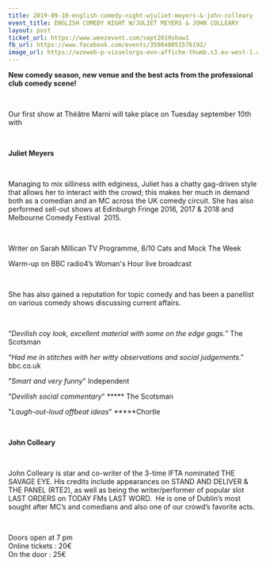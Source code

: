```yaml
---
title: 2019-09-10-english-comedy-night-wjuliet-meyers-&-john-colleary
event_title: ENGLISH COMEDY NIGHT W/JULIET MEYERS & JOHN COLLEARY
layout: post
ticket_url: https://www.weezevent.com/sept2019show1
fb_url: https://www.facebook.com/events/359848051576192/
image_url: https://wzeweb-p-visuelorga-evn-affiche-thumb.s3.eu-west-1.amazonaws.com/affiche_495021.thumb53700.1564917982.jpg
---
```

<p><strong><span style="font-size:14px;">New comedy season, new venue and the best acts from the professional club comedy scene!</span></strong></p><p>&nbsp;</p><p>Our first show at Théâtre Marni will take place on Tuesday september 10th with</p><p>&nbsp;</p><p><strong>Juliet Meyers</strong></p><p>&nbsp;</p><p>Managing to mix silliness with edginess, Juliet has a chatty gag-driven style that allows her to interact with the crowd; this makes her much in demand both as a comedian and an MC across the UK comedy circuit. She has also performed sell-out shows at Edinburgh Fringe 2016, 2017 &amp; 2018 and Melbourne Comedy Festival&nbsp; 2015.</p><p>&nbsp;</p><p>Writer on Sarah Millican TV Programme, 8/10 Cats and Mock The Week</p><p>Warm-up on BBC radio4’s Woman's Hour live broadcast</p><p>&nbsp;</p><p>She has also gained a reputation for topic comedy and has been a panellist on various comedy shows discussing current affairs.</p><p>&nbsp;</p><p>“<em>Devilish coy look, excellent material with some on the edge gags.</em>” The Scotsman</p><p>“<em>Had me in stitches with her witty observations and social judgements</em>.” bbc.co.uk</p><p>"<em>Smart and very funny</em>" Independent</p><p>"<em>Devilish social commentary</em>" ***** The Scotsman</p><p>"<em>Laugh-out-loud offbeat ideas</em>" *****Chortle</p><p>&nbsp;</p><p><strong>John Colleary</strong></p><p>&nbsp;</p><p>John Colleary is star and co-writer of the 3-time IFTA nominated THE SAVAGE EYE. His credits include appearances on STAND AND DELIVER &amp; THE PANEL (RTE2), as well as being the writer/performer of popular slot LAST ORDERS on TODAY FMs LAST WORD.&nbsp; He is one of Dublin’s most sought after MC’s and comedians and also one of our crowd’s favorite acts.</p><p>&nbsp;</p><p><span>Doors open at 7 pm<br>Online tickets : 20€<br>On the door : 25€</span></p>